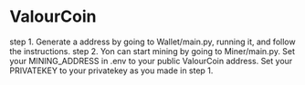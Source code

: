 # ValourCoin
step 1. Generate a address by going to Wallet/main.py, running it, and follow the instructions.
step 2. Yon can start mining by going to Miner/main.py. Set your MINING_ADDRESS in .env to your public ValourCoin address. Set your PRIVATEKEY to your privatekey as you made in step 1.
